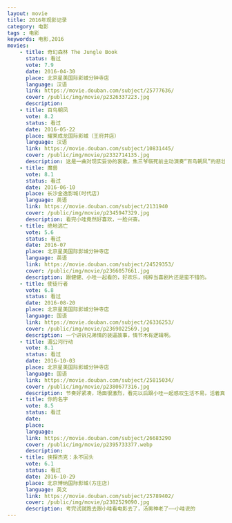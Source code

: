 ```yaml
---
layout: movie
title: 2016年观影记录
category: 电影
tags : 电影
keywords: 电影,2016
movies: 
    - title: 奇幻森林 The Jungle Book
      status: 看过
      vote: 7.9
      date: 2016-04-30
      place: 北京星美国际影城分钟寺店
      language: 汉语
      link: https://movie.douban.com/subject/25777636/         
      cover: /public/img/movie/p2326337223.jpg
      description: 
    - title: 百鸟朝凤
      vote: 8.2
      status: 看过
      date: 2016-05-22
      place: 耀莱成龙国际影城（王府井店）
      language: 汉语
      link: https://movie.douban.com/subject/10831445/         
      cover: /public/img/movie/p2332714135.jpg
      description: 这是一曲对现实妥协的哀歌。焦三爷临死前主动演奏“百鸟朝凤”的悲壮，以及积极拉拢政府，企图重振辉煌；还是吴天明导演为了吸引更多观众考虑而使用普通话演出。面对凶猛澎湃的外来文化入侵，也只不过垂死挣扎，与其哀鸣，不如寻求如何在这场突围战中
    - title: 魔兽
      vote: 8.1
      status: 看过
      date: 2016-06-10
      place: 长沙金逸影城(时代店)
      language: 英语
      link: https://movie.douban.com/subject/2131940         
      cover: /public/img/movie/p2345947329.jpg
      description: 看完小哇竟然好喜欢，一脸兴奋。
    - title: 绝地逃亡
      vote: 5.6
      status: 看过
      date: 2016-07
      place: 北京星美国际影城分钟寺店
      language: 英语
      link: https://movie.douban.com/subject/24529353/         
      cover: /public/img/movie/p2366057661.jpg
      description: 跟健健、小哇一起看的，好欢乐，纯粹当喜剧片还是蛮不错的。
    - title: 使徒行者
      vote: 6.8
      status: 看过
      date: 2016-08-20
      place: 北京星美国际影城分钟寺店
      language: 国语
      link: https://movie.douban.com/subject/26336253/         
      cover: /public/img/movie/p2369022569.jpg
      description: 一个讲诉兄弟情的装逼故事，情节木有逻辑啊。
    - title: 湄公河行动
      vote: 8.1
      status: 看过
      date: 2016-10-03
      place: 北京星美国际影城分钟寺店
      language: 国语
      link: https://movie.douban.com/subject/25815034/         
      cover: /public/img/movie/p2380677316.jpg
      description: 节奏好紧凑，场面很激烈，看完以后跟小哇一起感叹生活不易，活着真好。
    - title: 你的名字
      vote: 8.5
      status: 看过
      date: 
      place: 
      language: 
      link: https://movie.douban.com/subject/26683290         
      cover: /public/img/movie/p2395733377.webp
      description: 
    - title: 侠探杰克：永不回头
      vote: 6.1
      status: 看过
      date: 2016-10-29
      place: 北京博纳国际影城(方庄店)
      language: 英文
      link: https://movie.douban.com/subject/25789402/         
      cover: /public/img/movie/p2382529090.jpg
      description: 考完试就跑去跟小哇看电影去了，汤男神老了——小哇说的
---
```

